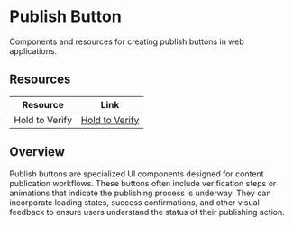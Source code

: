 # Publish Button

Components and resources for creating publish buttons in web applications.

## Resources

| Resource | Link |
|---|---|
| Hold to Verify | [Hold to Verify](https://codepen.io/aaroniker/pen/BayaBpV) |

## Overview

Publish buttons are specialized UI components designed for content publication workflows. These buttons often include verification steps or animations that indicate the publishing process is underway. They can incorporate loading states, success confirmations, and other visual feedback to ensure users understand the status of their publishing action. 